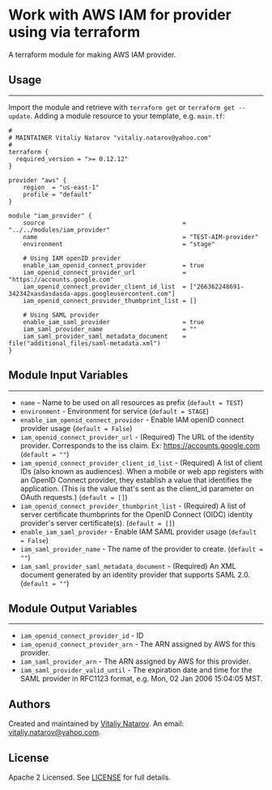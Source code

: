 # Work with AWS IAM for provider using via terraform

A terraform module for making AWS IAM provider.


## Usage
----------------------
Import the module and retrieve with ```terraform get``` or ```terraform get --update```. Adding a module resource to your template, e.g. `main.tf`:

```
#
# MAINTAINER Vitaliy Natarov "vitaliy.natarov@yahoo.com"
#
terraform {
  required_version = ">= 0.12.12"
}

provider "aws" {
    region  = "us-east-1"
    profile = "default"
}

module "iam_provider" {
    source                                      = "../../modules/iam_provider"
    name                                        = "TEST-AIM-provider"
    environment                                 = "stage"

    # Using IAM openID provider
    enable_iam_openid_connect_provider          = true
    iam_openid_connect_provider_url             = "https://accounts.google.com"
    iam_openid_connect_provider_client_id_list  = ["266362248691-342342xasdasdasda-apps.googleusercontent.com"]
    iam_openid_connect_provider_thumbprint_list = []

    # Using SAML provider
    enable_iam_saml_provider                    = true
    iam_saml_provider_name                      = ""
    iam_saml_provider_saml_metadata_document    = file("additional_files/saml-metadata.xml")
}
```

## Module Input Variables
----------------------
- `name` - Name to be used on all resources as prefix (`default = TEST`)
- `environment` - Environment for service (`default = STAGE`)
- `enable_iam_openid_connect_provider` - Enable IAM openID connect provider usage (`default = False`)
- `iam_openid_connect_provider_url` - (Required) The URL of the identity provider. Corresponds to the iss claim. Ex: https://accounts.google.com (`default = ""`)
- `iam_openid_connect_provider_client_id_list` - (Required) A list of client IDs (also known as audiences). When a mobile or web app registers with an OpenID Connect provider, they establish a value that identifies the application. (This is the value that's sent as the client_id parameter on OAuth requests.) (`default = []`)
- `iam_openid_connect_provider_thumbprint_list` - (Required) A list of server certificate thumbprints for the OpenID Connect (OIDC) identity provider's server certificate(s). (`default = []`)
- `enable_iam_saml_provider` - Enable IAM SAML provider usage (`default = False`)
- `iam_saml_provider_name` - The name of the provider to create. (`default = ""`)
- `iam_saml_provider_saml_metadata_document` - (Required) An XML document generated by an identity provider that supports SAML 2.0. (`default = ""`)

## Module Output Variables
----------------------
- `iam_openid_connect_provider_id` - ID
- `iam_openid_connect_provider_arn` - The ARN assigned by AWS for this provider.
- `iam_saml_provider_arn` - The ARN assigned by AWS for this provider.
- `iam_saml_provider_valid_until` - The expiration date and time for the SAML provider in RFC1123 format, e.g. Mon, 02 Jan 2006 15:04:05 MST.


## Authors

Created and maintained by [Vitaliy Natarov](https://github.com/SebastianUA). An email: [vitaliy.natarov@yahoo.com](vitaliy.natarov@yahoo.com).

## License

Apache 2 Licensed. See [LICENSE](https://github.com/SebastianUA/terraform/blob/master/LICENSE) for full details.
